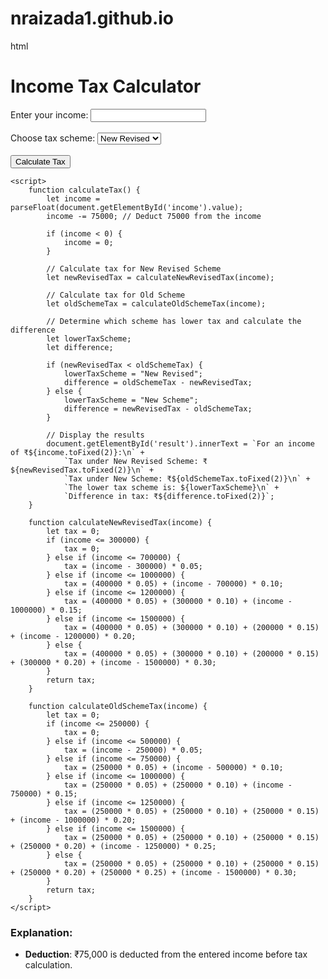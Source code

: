 # nraizada1.github.io

html

<html lang="en">
<head>
    <meta charset="UTF-8">
    <meta name="viewport" content="width=device-width, initial-scale=1.0">
    <title>Income Tax Calculator</title>
</head>
<body>
    <h1>Income Tax Calculator</h1>
    <form id="taxForm">
        <label for="income">Enter your income:</label>
        <input type="number" id="income" name="income" required>
        <br><br>
        <label for="scheme">Choose tax scheme:</label>
        <select id="scheme" name="scheme" required>
            <option value="new">New Revised</option>
            <option value="old">New Scheme</option>
        </select>
        <br><br>
        <button type="button" onclick="calculateTax()">Calculate Tax</button>
    </form>
    <p id="result"></p>

    <script>
        function calculateTax() {
            let income = parseFloat(document.getElementById('income').value);
            income -= 75000; // Deduct 75000 from the income

            if (income < 0) {
                income = 0;
            }

            // Calculate tax for New Revised Scheme
            let newRevisedTax = calculateNewRevisedTax(income);

            // Calculate tax for Old Scheme
            let oldSchemeTax = calculateOldSchemeTax(income);

            // Determine which scheme has lower tax and calculate the difference
            let lowerTaxScheme;
            let difference;

            if (newRevisedTax < oldSchemeTax) {
                lowerTaxScheme = "New Revised";
                difference = oldSchemeTax - newRevisedTax;
            } else {
                lowerTaxScheme = "New Scheme";
                difference = newRevisedTax - oldSchemeTax;
            }

            // Display the results
            document.getElementById('result').innerText = `For an income of ₹${income.toFixed(2)}:\n` +
                `Tax under New Revised Scheme: ₹${newRevisedTax.toFixed(2)}\n` +
                `Tax under New Scheme: ₹${oldSchemeTax.toFixed(2)}\n` +
                `The lower tax scheme is: ${lowerTaxScheme}\n` +
                `Difference in tax: ₹${difference.toFixed(2)}`;
        }

        function calculateNewRevisedTax(income) {
            let tax = 0;
            if (income <= 300000) {
                tax = 0;
            } else if (income <= 700000) {
                tax = (income - 300000) * 0.05;
            } else if (income <= 1000000) {
                tax = (400000 * 0.05) + (income - 700000) * 0.10;
            } else if (income <= 1200000) {
                tax = (400000 * 0.05) + (300000 * 0.10) + (income - 1000000) * 0.15;
            } else if (income <= 1500000) {
                tax = (400000 * 0.05) + (300000 * 0.10) + (200000 * 0.15) + (income - 1200000) * 0.20;
            } else {
                tax = (400000 * 0.05) + (300000 * 0.10) + (200000 * 0.15) + (300000 * 0.20) + (income - 1500000) * 0.30;
            }
            return tax;
        }

        function calculateOldSchemeTax(income) {
            let tax = 0;
            if (income <= 250000) {
                tax = 0;
            } else if (income <= 500000) {
                tax = (income - 250000) * 0.05;
            } else if (income <= 750000) {
                tax = (250000 * 0.05) + (income - 500000) * 0.10;
            } else if (income <= 1000000) {
                tax = (250000 * 0.05) + (250000 * 0.10) + (income - 750000) * 0.15;
            } else if (income <= 1250000) {
                tax = (250000 * 0.05) + (250000 * 0.10) + (250000 * 0.15) + (income - 1000000) * 0.20;
            } else if (income <= 1500000) {
                tax = (250000 * 0.05) + (250000 * 0.10) + (250000 * 0.15) + (250000 * 0.20) + (income - 1250000) * 0.25;
            } else {
                tax = (250000 * 0.05) + (250000 * 0.10) + (250000 * 0.15) + (250000 * 0.20) + (250000 * 0.25) + (income - 1500000) * 0.30;
            }
            return tax;
        }
    </script>
</body>
</html>

### Explanation:
- **Deduction**: ₹75,000 is deducted from the entered income before tax calculation.

